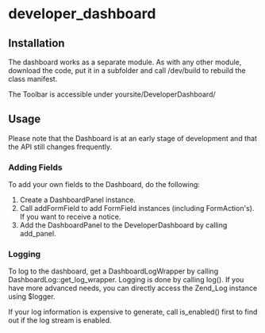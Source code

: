 developer_dashboard
===================

## Installation ##
The dashboard works as a separate module. As with any other module, download the code, put it in a subfolder and call /dev/build to rebuild the class manifest.

The Toolbar is accessible under yoursite/DeveloperDashboard/

## Usage ##
Please note that the Dashboard is at an early stage of development and that the API still changes frequently.

### Adding Fields ###
To add your own fields to the Dashboard, do the following:

  1. Create a DashboardPanel instance.
  2. Call addFormField to add FormField instances (including FormAction's). If you want to receive a notice.
  3. Add the DashboardPanel to the DeveloperDashboard by calling add_panel.

### Logging ###
To log to the dashboard, get a DashboardLogWrapper by calling DashboardLog::get_log_wrapper. Logging is done by calling log(). If you have more advanced needs, you can directly access the Zend_Log instance using $logger.

If your log information is expensive to generate, call is_enabled() first to find out if the log stream is enabled.
